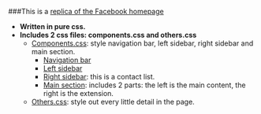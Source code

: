 ###This is a [replica of the Facebook homepage](https://imgur.com/a/mxtFVGp)
* **Written in pure css.**
* **Includes 2 css files: components.css and others.css**
  * [Components.css](https://imgur.com/fEI3Kpg): style navigation bar, left sidebar, right sidebar and main section.
    * [Navigation bar](https://imgur.com/8qhRqNy)
    * [Left sidebar](https://imgur.com/Naa6ITr)
    * [Right sidebar](https://imgur.com/ewI3sRg): this is a contact list.
    * [Main section](https://imgur.com/a/JGe89x3): includes 2 parts: the left is the main content, the right is the extension.
  * [Others.css](https://imgur.com/PkTkO3e): style out every little detail in the page.